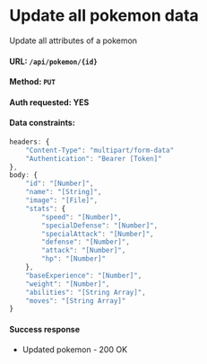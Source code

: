 # Update all pokemon data

Update all attributes of a pokemon

#### URL: `/api/pokemon/{id}`

#### Method: `PUT`

#### Auth requested: YES

#### Data constraints:

```javascript
headers: {
	"Content-Type": "multipart/form-data"
	"Authentication": "Bearer [Token]"
},
body: {
	"id": "[Number]",
	"name": "[String]",
	"image": "[File]",
	"stats": {
		"speed": "[Number]",
		"specialDefense": "[Number]",
		"specialAttack": "[Number]",
		"defense": "[Number]",
		"attack": "[Number]",
		"hp": "[Number]"
	},
	"baseExperience": "[Number]",
	"weight": "[Number]",
	"abilities": "[String Array]",
	"moves": "[String Array]"
}
```

#### Success response

* Updated pokemon - 200 OK